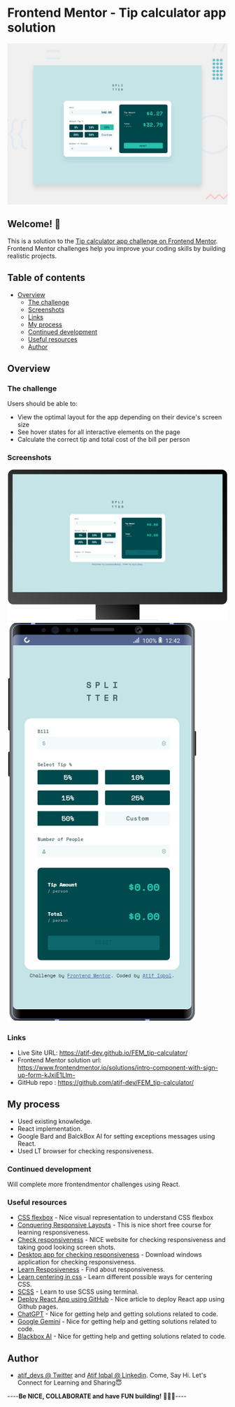 # Frontend Mentor - Tip calculator app solution

![Design preview for the Tip calculator app challenge](./design/desktop-preview.jpg)

## Welcome! 👋

This is a solution to the [Tip calculator app challenge on Frontend Mentor](https://www.frontendmentor.io/challenges/tip-calculator-app-ugJNGbJUX). Frontend Mentor challenges help you improve your coding skills by building realistic projects.

## Table of contents

- [Overview](#overview)
  - [The challenge](#the-challenge)
  - [Screenshots](#screenshots)
  - [Links](#links)
  - [My process](#my-process)
  - [Continued development](#continued-development)
  - [Useful resources](#useful-resources)
  - [Author](#author)

## Overview

### The challenge

Users should be able to:

- View the optimal layout for the app depending on their device's screen size
- See hover states for all interactive elements on the page
- Calculate the correct tip and total cost of the bill per person

### Screenshots

![PC View](https://github.com/atif-dev/FEM_tip-calculator/blob/master/screenshots/1366%20by%20768.png?raw=true)
![Mobile view](https://github.com/atif-dev/FEM_tip-calculator/blob/master/screenshots/Galaxy%20Note%209.png?raw=true)

### Links

- Live Site URL: https://atif-dev.github.io/FEM_tip-calculator/
- Frontend Mentor solution url:  https://www.frontendmentor.io/solutions/intro-component-with-sign-up-form-kJxiE1Llm-
- GitHub repo : https://github.com/atif-dev/FEM_tip-calculator/

## My process

  - Used existing knowledge.
  - React implementation.
  - Google Bard and BalckBox AI for setting exceptions messages using React.
  - Used LT browser for checking responsiveness.
    
### Continued development

  Will complete more frontendmentor challenges using React.

### Useful resources

- [CSS flexbox](https://css-tricks.com/snippets/css/a-guide-to-flexbox/) - Nice visual representation to understand CSS flexbox 
- [Conquering Responsive Layouts](https://courses.kevinpowell.co/conquering-responsive-layouts) - This is nice short free course for learning responsiveness.
- [Check responsiveness](https://www.lambdatest.com/mobile-view-website) - NICE website for checking responsiveness and taking good looking screen shots.
- [Desktop app for checking responsiveness](https://responsively.app/) - Download windows application for checking responsiveness.
- [Learn Resposiveness](https://web.dev/learn/design/) - Find about responsiveness.
- [Learn centering in css](https://moderncss.dev/complete-guide-to-centering-in-css/) - Learn different possible ways for centering CSS.
- [SCSS](https://moderncss.dev/complete-guide-to-centering-in-css/) - Learn to use SCSS using terminal.
- [Deploy React App using GitHub](https://blog.logrocket.com/deploying-react-apps-github-pages/) - Nice article to deploy React app using Github pages.
- [ChatGPT](https://chat.openai.com/) - Nice for getting help and getting solutions related to code.
- [Google Gemini](https://gemini.google.com/) - Nice for getting help and getting solutions related to code.
- [Blackbox AI](https://www.blackbox.ai/) - Nice for getting help and getting solutions related to code.

## Author

- [atif_devs @ Twitter](https://twitter.com/atif_devs) and [Atif Iqbal @ Linkedin](https://www.linkedin.com/in/atif-iqbal-60b0aa125/). Come, Say Hi. Let's Connect for Learning and Sharing😇

----**Be NICE, COLLABORATE and have FUN building!** 🚀😎😇----

